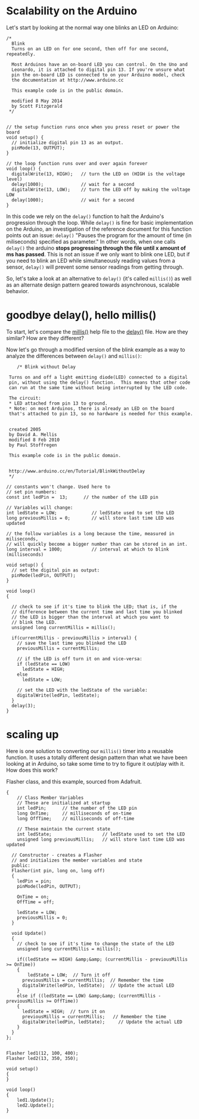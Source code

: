 # Scalability on the Arduino

Let's start by looking at the normal way one blinks an LED on Arduino:

```
/*
  Blink
  Turns on an LED on for one second, then off for one second, repeatedly.

  Most Arduinos have an on-board LED you can control. On the Uno and
  Leonardo, it is attached to digital pin 13. If you're unsure what
  pin the on-board LED is connected to on your Arduino model, check
  the documentation at http://www.arduino.cc

  This example code is in the public domain.

  modified 8 May 2014
  by Scott Fitzgerald
 */


// the setup function runs once when you press reset or power the board
void setup() {
  // initialize digital pin 13 as an output.
  pinMode(13, OUTPUT);
}

// the loop function runs over and over again forever
void loop() {
  digitalWrite(13, HIGH);   // turn the LED on (HIGH is the voltage level)
  delay(1000);              // wait for a second
  digitalWrite(13, LOW);    // turn the LED off by making the voltage LOW
  delay(1000);              // wait for a second
}

```

In this code we rely on the `delay()` function to halt the Arduino's progression through the loop. While `delay()`  is fine for basic implementation on the Arduino, an investigation of the reference document for this function points out an issue: `delay()` "Pauses the program for the amount of time (in miliseconds) specified as parameter." In other words, when one calls `delay()` the arduino **stops progressing through the file until x amount of ms has passed**. This is not an issue if we only want to blink one LED, but if you need to blink an LED while simultaneously reading values from a sensor, `delay()` will prevent some sensor readings from getting through.

So, let's take a look at an alternative to `delay()` (it's called `millis()`) as well as an alternate design pattern geared towards asynchronous, scalable behavior.

# goodbye delay(), hello millis()

To start, let's compare the [millis()](https://www.arduino.cc/en/Reference/Millis) help file to the [delay()](https://www.arduino.cc/en/Reference/Delay) file. How are they similar? How are they different?


Now let's go through a modified version of the blink example  as a way to analyze the differences between `delay()` and `millis()`:

```
    /* Blink without Delay

 Turns on and off a light emitting diode(LED) connected to a digital
 pin, without using the delay() function.  This means that other code
 can run at the same time without being interrupted by the LED code.

 The circuit:
 * LED attached from pin 13 to ground.
 * Note: on most Arduinos, there is already an LED on the board
 that's attached to pin 13, so no hardware is needed for this example.


 created 2005
 by David A. Mellis
 modified 8 Feb 2010
 by Paul Stoffregen

 This example code is in the public domain.


 http://www.arduino.cc/en/Tutorial/BlinkWithoutDelay
 */

// constants won't change. Used here to
// set pin numbers:
const int ledPin =  13;      // the number of the LED pin

// Variables will change:
int ledState = LOW;             // ledState used to set the LED
long previousMillis = 0;        // will store last time LED was updated

// the follow variables is a long because the time, measured in miliseconds,
// will quickly become a bigger number than can be stored in an int.
long interval = 1000;           // interval at which to blink (milliseconds)

void setup() {
  // set the digital pin as output:
  pinMode(ledPin, OUTPUT);
}

void loop()
{

  // check to see if it's time to blink the LED; that is, if the
  // difference between the current time and last time you blinked
  // the LED is bigger than the interval at which you want to
  // blink the LED.
  unsigned long currentMillis = millis();

  if(currentMillis - previousMillis > interval) {
    // save the last time you blinked the LED
    previousMillis = currentMillis;

    // if the LED is off turn it on and vice-versa:
    if (ledState == LOW)
      ledState = HIGH;
    else
      ledState = LOW;

    // set the LED with the ledState of the variable:
    digitalWrite(ledPin, ledState);
  }
  delay(3);
}
```

# scaling up

Here is one solution to converting our  `millis()` timer into a reusable function. It uses a totally different design pattern than what we have been looking at in Arduino, so take some time to try to figure it out/play with it. How does this work?

Flasher class, and this example, sourced from Adafruit.

```
{
	// Class Member Variables
	// These are initialized at startup
	int ledPin;      // the number of the LED pin
	long OnTime;     // milliseconds of on-time
	long OffTime;    // milliseconds of off-time

	// These maintain the current state
	int ledState;             		// ledState used to set the LED
	unsigned long previousMillis;  	// will store last time LED was updated

  // Constructor - creates a Flasher
  // and initializes the member variables and state
  public:
  Flasher(int pin, long on, long off)
  {
	ledPin = pin;
	pinMode(ledPin, OUTPUT);

	OnTime = on;
	OffTime = off;

	ledState = LOW;
	previousMillis = 0;
  }

  void Update()
  {
    // check to see if it's time to change the state of the LED
    unsigned long currentMillis = millis();

    if((ledState == HIGH) &amp;&amp; (currentMillis - previousMillis >= OnTime))
    {
    	ledState = LOW;  // Turn it off
      previousMillis = currentMillis;  // Remember the time
      digitalWrite(ledPin, ledState);  // Update the actual LED
    }
    else if ((ledState == LOW) &amp;&amp; (currentMillis - previousMillis >= OffTime))
    {
      ledState = HIGH;  // turn it on
      previousMillis = currentMillis;   // Remember the time
      digitalWrite(ledPin, ledState);	  // Update the actual LED
    }
  }
};


Flasher led1(12, 100, 400);
Flasher led2(13, 350, 350);

void setup()
{
}

void loop()
{
	led1.Update();
	led2.Update();
}
```
